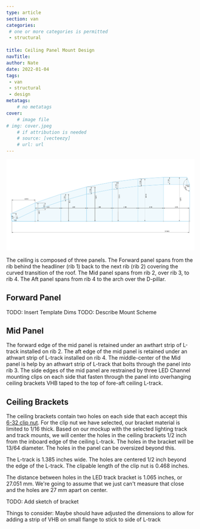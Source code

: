 ```yaml
---
type: article
section: van
categories: 
 # one or more categories is permitted
 - structural

title: Ceiling Panel Mount Design
navTitle:
author: Nate
date: 2022-01-04
tags:
 - van
 - structural
 - design
metatags:
	# no metatags
cover: 
	# image file
# img: cover.jpeg
	# if attribution is needed
	# source: [vecteezy]
	# url: url
---
```


![ceiling forward rib dimensions](front-ribs-dims.png)

The ceiling is composed of three panels.  The Forward panel spans from the rib behind the headliner (rib 1) back to the next rib (rib 2) covering the curved transition of the roof.  The Mid panel spans from rib 2, over rib 3, to rib 4.  The Aft panel spans from rib 4 to the arch over the D-pillar.

## Forward Panel

TODO: Insert Template Dims
TODO: Describe Mount Scheme

## Mid Panel

The forward edge of the mid panel is retained under an awthart strip of L-track installed on rib 2.  The aft edge of the mid panel is retained under an athwart strip of L-track installed on rib 4.  The middle-center of the Mid panel is help by an athwart strip of L-track that bolts through the panel into rib 3.  The side edges of the mid panel are restrained by three LED Channel mounting clips on each side that fasten through the panel into overhanging ceiling brackets VHB taped to the top of fore-aft ceiling L-track.

## Ceiling Brackets
The ceiling brackets contain two holes on each side that each accept this [6-32 clip nut](https://www.mcmaster.com/94808A107/).  For the clip nut we have selected, our bracket material is limited to 1/16 thick.  Based on our mockup with the selected lighting track and track mounts, we will center the holes in the ceiling brackets 1/2 inch from the inboard edge of the ceiling L-track.  The holes in the bracket will be 13/64 diameter. The holes in the panel can be oversized beyond this.

The L-track is 1.385 inches wide.  The holes are centered 1/2 inch beyond the edge of the L-track.  The clipable length of the clip nut is 0.468 inches.

The distance between holes in the LED track bracket is 1.065 inches, or 27.051 mm.  We're going to assume that we just can't measure that close and the holes are 27 mm apart on center.

TODO: Add sketch of bracket

Things to consider: Maybe should have adjusted the dimensions to allow for adding a strip of VHB on small flange to stick to side of L-track
